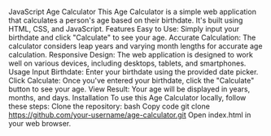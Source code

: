 JavaScript Age Calculator
This Age Calculator is a simple web application that calculates a person's age based on their birthdate. It's built using HTML, CSS, and JavaScript.
Features
Easy to Use: Simply input your birthdate and click "Calculate" to see your age.
Accurate Calculation: The calculator considers leap years and varying month lengths for accurate age calculation.
Responsive Design: The web application is designed to work well on various devices, including desktops, tablets, and smartphones.
Usage
Input Birthdate: Enter your birthdate using the provided date picker.
Click Calculate: Once you've entered your birthdate, click the "Calculate" button to see your age.
View Result: Your age will be displayed in years, months, and days.
Installation
To use this Age Calculator locally, follow these steps:
Clone the repository:
bash
Copy code
git clone https://github.com/your-username/age-calculator.git
Open index.html in your web browser.
